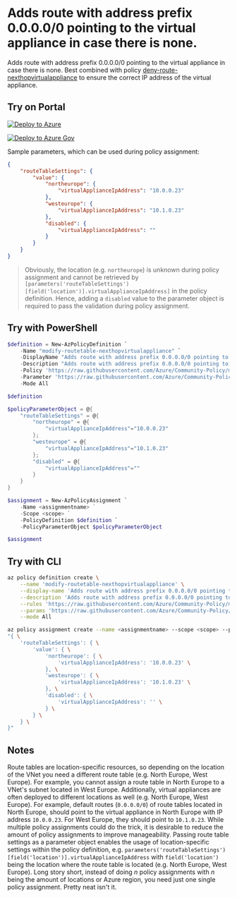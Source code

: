 # Adds route with address prefix 0.0.0.0/0 pointing to the virtual appliance in case there is none.

Adds route with address prefix 0.0.0.0/0 pointing to the virtual appliance in case there is none. Best combined with policy [deny-route-nexthopvirtualappliance](https://github.com/Azure/Community-Policy/tree/master/Policies/Network/deny-route-nexthopvirtualappliance) to ensure the correct IP address of the virtual appliance.

## Try on Portal

[![Deploy to Azure](http://azuredeploy.net/deploybutton.png)](https://portal.azure.com/#blade/Microsoft_Azure_Policy/CreatePolicyDefinitionBlade/uri/https%3A%2F%2Fraw.githubusercontent.com%2FAzure%2FCommunity-Policy%2Fmaster%2FPolicies%2FNetwork%2Fmodify-routetable-nexthopvirtualappliance%2Fazurepolicy.json)

[![Deploy to Azure Gov](https://docs.microsoft.com/azure/governance/policy/media/deploy/deployGovbutton.png)](https://portal.azure.us/?#blade/Microsoft_Azure_Policy/CreatePolicyDefinitionBlade/uri/https%3A%2F%2Fraw.githubusercontent.com%2FAzure%2FCommunity-Policy%2Fmaster%2FPolicies%2FNetwork%2Fmodify-routetable-nexthopvirtualappliance%2Fazurepolicy.json)

Sample parameters, which can be used during policy assignment:
```json
{
    "routeTableSettings": {
        "value": {
            "northeurope": {
                "virtualApplianceIpAddress": "10.0.0.23"
            },
            "westeurope": {
                "virtualApplianceIpAddress": "10.1.0.23"
            },
            "disabled": {
                "virtualApplianceIpAddress": ""
            }
        }
    }
}
```

> Obviously, the location (e.g. ```northeurope```) is unknown during policy assignment and cannot be retrieved by ```[parameters('routeTableSettings')[field('location')].virtualApplianceIpAddress]``` in the policy definition. Hence, adding a ```disabled``` value to the parameter object is required to pass the validation during policy assignment.

## Try with PowerShell

```powershell
$definition = New-AzPolicyDefinition `
    -Name "modify-routetable-nexthopvirtualappliance" `
    -DisplayName "Adds route with address prefix 0.0.0.0/0 pointing to the virtual appliance in case there is none." `
    -Description "Adds route with address prefix 0.0.0.0/0 pointing to the virtual appliance in case there is none. Best combined with policy deny-route-nexthopvirtualappliance to ensure the correct IP address of the virtual appliance." `
    -Policy 'https://raw.githubusercontent.com/Azure/Community-Policy/master/Policies/Network/modify-routetable-nexthopvirtualappliance/azurepolicy.rules.json' `
    -Parameter 'https://raw.githubusercontent.com/Azure/Community-Policy/master/Policies/Network/modify-routetable-nexthopvirtualappliance/azurepolicy.parameters.json' `
    -Mode All

$definition

$policyParameterObject = @{
    "routeTableSettings" = @{
        "northeurope" = @{
            "virtualApplianceIpAddress"="10.0.0.23"
        }; 
        "westeurope" = @{
            "virtualApplianceIpAddress"="10.1.0.23"
        }; 
        "disabled" = @{
            "virtualApplianceIpAddress"=""
        }
    }
}

$assignment = New-AzPolicyAssignment `
    -Name <assignmentname> ` 
    -Scope <scope> `  
    -PolicyDefinition $definition `
    -PolicyParameterObject $policyParameterObject

$assignment
```

## Try with CLI

```sh
az policy definition create \
    --name 'modify-routetable-nexthopvirtualappliance' \
    --display-name 'Adds route with address prefix 0.0.0.0/0 pointing to the virtual appliance in case there is none.' \
    --description 'Adds route with address prefix 0.0.0.0/0 pointing to the virtual appliance in case there is none. Best combined with policy deny-route-nexthopvirtualappliance to ensure the correct IP address of the virtual appliance.' \
    --rules 'https://raw.githubusercontent.com/Azure/Community-Policy/master/Policies/Network/modify-routetable-nexthopvirtualappliance/azurepolicy.rules.json' \
    --params 'https://raw.githubusercontent.com/Azure/Community-Policy/master/Policies/Network/modify-routetable-nexthopvirtualappliance/azurepolicy.parameters.json' \
    --mode All

az policy assignment create --name <assignmentname> --scope <scope> --policy 'modify-routetable-nexthopvirtualappliance' --params \
"{ \
    'routeTableSettings': { \
        'value': { \
            'northeurope': { \
                'virtualApplianceIpAddress': '10.0.0.23' \
            }, \
            'westeurope': { \
                'virtualApplianceIpAddress': '10.1.0.23' \
            }, \
            'disabled': { \
                'virtualApplianceIpAddress': '' \
            } \
        } \
    } \
}"
```

## Notes
Route tables are location-specific resources, so depending on the location of the VNet you need a different route table (e.g. North Europe, West Europe). For example, you cannot assign a route table in North Europe to a VNet's subnet located in West Europe. Additionally, virtual appliances are often deployed to different locations as well (e.g. North Europe, West Europe). For example, default routes (```0.0.0.0/0```) of route tables located in North Europe, should point to the virtual appliance in North Europe with IP address ```10.0.0.23```. For West Europe, they should point to ```10.1.0.23```. While multiple policy assignments could do the trick, it is desirable to reduce the amount of policy assignments to improve manageability. Passing route table settings as a parameter object enables the usage of location-specific settings within the policy definition, e.g. ```parameters('routeTableSettings')[field('location')].virtualApplianceIpAddress``` with ```field('location')``` being the location where the route table is located (e.g. North Europe, West Europe). Long story short, instead of doing _n_ policy assignments with _n_ being the amount of locations or Azure region, you need just one single policy assignment. Pretty neat isn't it.